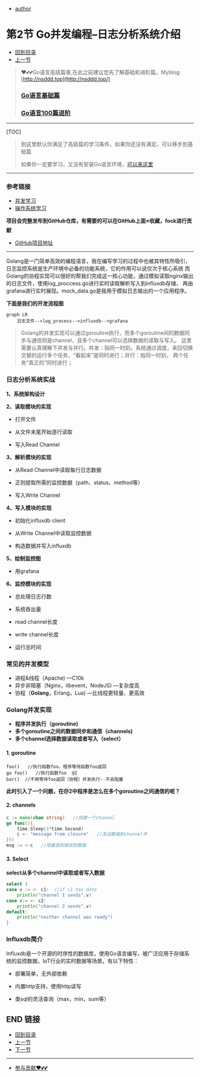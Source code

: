 + [author](https://github.com/3293172751)

# 第2节 Go并发编程–日志分析系统介绍

+ [回到目录](../README.md)
+ [上一节](1.md)
> ❤️💕💕Go语言高级篇章,在此之前建议您先了解基础和进阶篇。Myblog:[http://nsddd.top](http://nsddd.top/)
>
> ###  **[Go语言基础篇](https://github.com/3293172751/Block_Chain/blob/master/TOC.md)**
>
> ###  **[Go语言100篇进阶](https://github.com/3293172751/Block_Chain/blob/master/Gomd_super/README.md)**
---
[TOC]

> 到这里默认你满足了高级篇的学习条件，如果你还没有满足，可以移步到基础篇
>
> 如果你一定要学习，又没有安装Go语言环境，[可以来这里](https://tour.golang.org/welcome/1)

---

### 参考链接

+ [并发学习](https://github.com/3293172751/Block_Chain/blob/master/markdown/%E5%B9%B6%E5%8F%91.md)
+ [操作系统学习](https://github.com/3293172751/os)

**项目会完整发布到GitHub仓库，有需要的可以在GitHub上面⭐收藏，fock进行贡献**

+ [GitHub项目地址](https://github.com/3293172751/log-monitoring)

---

Golang是一门简单高效的编程语言，我在编写学习的过程中也被其特性所吸引，日志监控系统是生产环境中必备的功能系统，它的作用可以说仅次于核心系统 而Golang的协程实现可以很好的帮我们完成这一核心功能，通过模拟读取nginx输出的日志文件，使用log_proccess.go进行实时读取解析写入到influxdb存储， 再由grafana进行实时展现。mock_data.go是我用于模拟日志输出的一个应用程序。

**下面是我们的开发流程图**

```mermaid
graph LR
    日志文件-->log_process-->influxdb-->grafana
```

> Golang的并发实现可以通过goroutine执行，而多个goroutine间的数据同步与通信则是channel，且多个channel可以选择数据的读取与写入。 这里需要认真理解下并发与并行。并发：指同一时刻，系统通过调度，来回切换交替的运行多个任务，“看起来”是同时进行；并行：指同一时刻， 两个任务“真正的”同时进行；



### 日志分析系统实战

**1、系统架构设计**

**2、读取模块的实现**

+ 打开文件

+ 从文件末尾开始逐行读取

+ 写入Read Channel

**3、解析模块的实现**

+ 从Read Channel中读取每行日志数据

+ 正则提取所需的监控数据（path、status、method等）

+ 写入Write Channel

**4、写入模块的实现**

+ 初始化influxdb client

+ 从Write Channel中读取监控数据

+ 构造数据并写入influxdb

**5、绘制监控图**

+ 用grafana

**6、监控模块的实现**

+ 总处理日志行数

+ 系统吞出量

+ read channel长度

+ write channel长度

+ 运行总时间



### 常见的并发模型

+ 进程&线程（Apache)    —C10k
+ 异步非阻塞（Nginx，libevent，NodeJS)    —复杂度高
+ 协程（**Golang**，Erlang，Lua)    —比线程更轻量、更高效



### Golang并发实现

+ **程序并发执行（goroutine)**
+ **多个goroutine之间的数据同步和通信（channels)**
+ **多个channel选择数据读取或者写入（select）**



#### 1. goroutine

```
foo()  	//执行函数foo，程序等待函数foo返回
go foo()   //执行函数foo  @2
bar()  //不用等待foo返回（协程）并发执行--不会阻塞
```

**此时引入了一个问题，在@2中程序是怎么在多个goroutine之间通信的呢？**



#### 2. channels

```go
c := make(chan string)   //创建一个channel
go func(){
    time.Sleep(1*time.Second)
    c <- "message from closure"   //发送数据到channel中
}()
msg := <-c   //阻塞直到接收到数据
```



#### 3. Select

**select从多个channel中读取或者写入数据**

```go
select {
case v := <- c1:  //if c1 has date 
    println("channel 1 sends",v)
case v:= <- c2:
    println("channel 2 sends",v)
default:
    println("neither channel was ready")
}
```



### Influxdb简介

Influxdb是一个开源的时序性的数据库，使用Go语言编写，被广泛应用于存储系统的监控数据，IoT行业的实时数据等场景。有以下特性：

+ 部署简单，无外部依赖

+ 内置http支持，使用http读写

+ 类sql的灵活查询（max，min，sum等）

## END 链接

+ [回到目录](../README.md)
+ [上一节](1.md)
+ [下一节](3.md)
---
+ [参与贡献❤️💕💕](https://github.com/3293172751/Block_Chain/blob/master/Git/git-contributor.md)